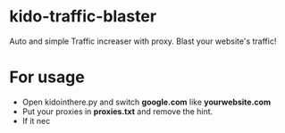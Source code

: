 # kido-traffic-blaster
Auto and simple Traffic  increaser with proxy. Blast your website's traffic!

# For usage
- Open kidointhere.py and switch **google.com** like **yourwebsite.com**
- Put your proxies in **proxies.txt** and remove the hint.
- If it nec
